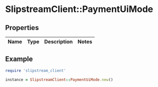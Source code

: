 # SlipstreamClient::PaymentUiMode

## Properties

| Name | Type | Description | Notes |
| ---- | ---- | ----------- | ----- |

## Example

```ruby
require 'slipstream_client'

instance = SlipstreamClient::PaymentUiMode.new()
```

